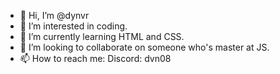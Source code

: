 - 👋 Hi, I’m @dynvr
- 👀 I’m interested in coding.
- 🌱 I’m currently learning HTML and CSS.
- 💞️ I’m looking to collaborate on someone who's master at JS.
- 📫 How to reach me: Discord: dvn08

<!---
dynvr/dynvr is a ✨ special ✨ repository because its `README.md` (this file) appears on your GitHub profile.
You can click the Preview link to take a look at your changes.
--->
